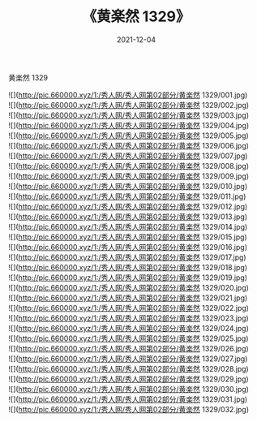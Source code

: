 ﻿---
layout: post
title:  《黄楽然 1329》
date:   2021-12-04
img: http://pic.660000.xyz/1:/秀人网/秀人网第02部分/黄楽然 1329/000.jpg
categories: [美女, 清纯, 唯美]
---

黄楽然 1329

  ![](http://pic.660000.xyz/1:/秀人网/秀人网第02部分/黄楽然 1329/001.jpg) <br> ![](http://pic.660000.xyz/1:/秀人网/秀人网第02部分/黄楽然 1329/002.jpg) <br> ![](http://pic.660000.xyz/1:/秀人网/秀人网第02部分/黄楽然 1329/003.jpg) <br> ![](http://pic.660000.xyz/1:/秀人网/秀人网第02部分/黄楽然 1329/004.jpg) <br> ![](http://pic.660000.xyz/1:/秀人网/秀人网第02部分/黄楽然 1329/005.jpg) <br> ![](http://pic.660000.xyz/1:/秀人网/秀人网第02部分/黄楽然 1329/006.jpg) <br> ![](http://pic.660000.xyz/1:/秀人网/秀人网第02部分/黄楽然 1329/007.jpg) <br> ![](http://pic.660000.xyz/1:/秀人网/秀人网第02部分/黄楽然 1329/008.jpg) <br> ![](http://pic.660000.xyz/1:/秀人网/秀人网第02部分/黄楽然 1329/009.jpg) <br> ![](http://pic.660000.xyz/1:/秀人网/秀人网第02部分/黄楽然 1329/010.jpg) <br> ![](http://pic.660000.xyz/1:/秀人网/秀人网第02部分/黄楽然 1329/011.jpg) <br> ![](http://pic.660000.xyz/1:/秀人网/秀人网第02部分/黄楽然 1329/012.jpg) <br> ![](http://pic.660000.xyz/1:/秀人网/秀人网第02部分/黄楽然 1329/013.jpg) <br> ![](http://pic.660000.xyz/1:/秀人网/秀人网第02部分/黄楽然 1329/014.jpg) <br> ![](http://pic.660000.xyz/1:/秀人网/秀人网第02部分/黄楽然 1329/015.jpg) <br> ![](http://pic.660000.xyz/1:/秀人网/秀人网第02部分/黄楽然 1329/016.jpg) <br> ![](http://pic.660000.xyz/1:/秀人网/秀人网第02部分/黄楽然 1329/017.jpg) <br> ![](http://pic.660000.xyz/1:/秀人网/秀人网第02部分/黄楽然 1329/018.jpg) <br> ![](http://pic.660000.xyz/1:/秀人网/秀人网第02部分/黄楽然 1329/019.jpg) <br> ![](http://pic.660000.xyz/1:/秀人网/秀人网第02部分/黄楽然 1329/020.jpg) <br> ![](http://pic.660000.xyz/1:/秀人网/秀人网第02部分/黄楽然 1329/021.jpg) <br> ![](http://pic.660000.xyz/1:/秀人网/秀人网第02部分/黄楽然 1329/022.jpg) <br> ![](http://pic.660000.xyz/1:/秀人网/秀人网第02部分/黄楽然 1329/023.jpg) <br> ![](http://pic.660000.xyz/1:/秀人网/秀人网第02部分/黄楽然 1329/024.jpg) <br> ![](http://pic.660000.xyz/1:/秀人网/秀人网第02部分/黄楽然 1329/025.jpg) <br> ![](http://pic.660000.xyz/1:/秀人网/秀人网第02部分/黄楽然 1329/026.jpg) <br> ![](http://pic.660000.xyz/1:/秀人网/秀人网第02部分/黄楽然 1329/027.jpg) <br> ![](http://pic.660000.xyz/1:/秀人网/秀人网第02部分/黄楽然 1329/028.jpg) <br> ![](http://pic.660000.xyz/1:/秀人网/秀人网第02部分/黄楽然 1329/029.jpg) <br> ![](http://pic.660000.xyz/1:/秀人网/秀人网第02部分/黄楽然 1329/030.jpg) <br> ![](http://pic.660000.xyz/1:/秀人网/秀人网第02部分/黄楽然 1329/031.jpg) <br> ![](http://pic.660000.xyz/1:/秀人网/秀人网第02部分/黄楽然 1329/032.jpg) <br>